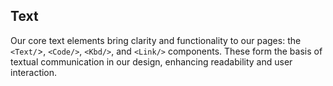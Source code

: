 ## Text

Our core text elements bring clarity and functionality to our pages: the
`<Text/`>, `<Code/>`, `<Kbd/>`, and `<Link/>` components. These form the basis
of textual communication in our design, enhancing readability and user
interaction.
